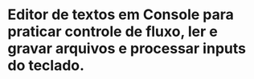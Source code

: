 # Editor de textos em Console para praticar controle de fluxo, ler e gravar arquivos e processar inputs do teclado.
